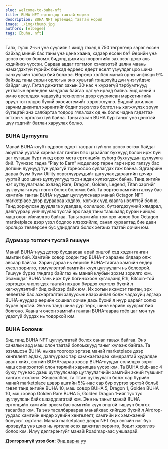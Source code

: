 ```yaml
---
slug: welcome-to-buha-nft
title: BUHA NFT ертөнцөд тавтай морил
description: BUHA NFT ертөнцөд тавтай морил
image: ./img/thumb.jpg
authors: [elbegee]
tags: [buha, nft]
---
```


Талх, түлш 2-ын үнэ сүүлийн 1 жилд гэхэд л 750 төгрөгөөр зэрэг өссөн байхад миний бас таны үнэ цэнэ хаана, хэдээр өссөн бэ? Өөрийн үнэ цэнээ өсгөх боломж бидэнд дижитал хөрөнгийн зах зээл дээр аль хэдийнээ үүссэн. Сардаа авдаг тогтмол хэмжээтэй цалин маань нэмэгдэхгүй гүрийж байхад өдрөөс өдөрт өсөлт үзүүлдэг цоо шинэ санхүүгийн талбар бий болжээ. Өөрөөр хэлбэл манай орны  инфляци 9% байхад таны сарын орлогын энэ хувьтай тэнцэхүйц дүн үнэгүйдэж байдаг шүү. Гэтэл дижитал захын 30 нас ч хүрээгүй тэрбумтнууд унтлагын өрөөндөө мэндэлж байгаа цаг үе ирээд байна. Бид хэний ч өмнө өрсөлдөж чадахуйц технологи дээр суурилсан маркетингийн эрүүл тогтолцоо бүхий экосистемийг хэрэгжүүлнэ. Бидний ажиллах зарчим дижитал хөрөнгийг бодит хэрэглээ болтол нь хөгжүүлэх эрүүл бүтэцтэй энэ салбартаа тодоор гялалзах од нь болж чадна гэдэгтээ огтхон ч эргэлзэхгүй байна. Таны авсан BUHA бүр таныг үнэ цэнэтэй шүү гэдгийг батлан харуулах болно.

### BUHA Цуглуулга

Манай BUHA клубт өдрөөс өдөрт тасралтгүй үнэ цэнээ өсгөж байдаг аюултай ууртай хэрнээ лаг ганган бас царайлаг бухнууд болон ирж буй цаг хугацаа бүрт үнэд орох мета ертөнцийн cyborg бухнуудын цуглуулга бий. Түүнээс гадна “Play to Earn” моделиор төрөн гарч ирэх галзуу бас догшин луунууд тун удахгүй торноосоо суллагдах гэж байна. Эдгээрийн дараа бүүм бүүм Utility хэрэглүүрүүдийг дагуулах дараагийн цочир ууртай цоо шинэ цуглуулгууд тэсэн ядан хүлээгдэж байна. Танд энгийн нэг цуглуулагчаас эхлээд Rare, Dragon, Golden, Legend, Titan зэргийг цуглуулагч күүл нэгэн болох боломж бий. Та өөртөө хамгийн галзуу бас хамгийн ганган BUHA-нуудыг цуглуулснаар манай Octagon NFT marketplace дээр дураараа хөдлөх, хөгжих үүд хаалга нээлттэй болно. Танд зориулсан дуудлага худалдаа, солилцоо, бүтээгдэхүүний хямдрал, дэлгүүрээр үйлчлүүлэх тусгай эрх гээд таны таашаалд бүрэн нийцэх маш олон үйлчилгээ байгаа. Таны хамгийн том эрх чөлөө бол Octagon martketplace дээр үзэл бодлоо илэрхийлж, санал хураалтад бие даан оролцох төвлөрсөн бус удирдлага болох хөгжих таатай орчин юм.

### Дүрмээр тоглогч тусгай гишүүн

Манай BUHA-нууд дотор бусдаасаа арай онцгой хэд хэдэн ганган амьтан бий. Хамгийн ховор содон тэр BUHA-г харааны бядаар олж авсаар байгаа. Харин дараа нь өөрийн BUHA-тайгаа хамгийн өндөр хүсэл зорилго, тэмүүлэлтэй хамгийн күүл цуглуулагч нь болоорой. Гишүүн бүрээ гяндгар байлгах нь манай клубын эрхэм зорилго юм. Эзэмшдэг BUHA тань ирж буй богинохоон хугацаанд Eth, Bitcoin-той зэргэцэж үнэлэгдэх таатай нөхцөл бүрдэх хүртэлх бүхий л хөгжүүлэлтийг бид хийсээр байх юм. Их хотын ихэмсэг ганган, эрх чөлөөтэй бас азжаргалтай залуусын илэрхийлэл болж чадахуйц эдгээр BUHA-нуудаар өөрийн сошиал орчин дахь бүхий л нүүр царайг солих бүрэн эрхтэй. Энэ нь танд шинэ дүр төрх, шинэ нэрийн хуудсыг бий болгоно. Хаана ч очсон хамгийн ганган BUHA-аараа гоёх цаг мөч тун удахгүй бүрдэх нь тодорхой юм.

### BUHA Боломж

Бид танд BUHA NFT цуглуулгатай болох санал тавьж байгаа. Энэ саналын ард маш олон таатай боломжууд таныг хүлээж байгаа. Та эзэмшсэн BUHA-ныхаа тоогоор эргээд манай marketplace дээр хөнгөлөлт эдлэх, дэлгүүрээс тэр хэмжээгээрээ хямдралтай худалдан авалт хийх, энгийн BUHA-аараа ховор BUHA-нуудыг солилцох зэрэг маш сонирхолтой олон төрлийн харилцаа үүсэх юм. Та BUHA club-аас 4 буюу түүнээс дээш цуглуулснаар цуглуулагчийн хамгийн эхний түвшинг хангаж эхэлэнэ. Жишээлбэл, та Titan цуглуулагч болж сар бүрийн манай marketplace цэвэр ашгийн 5%-иас сар бүр хүртэх эрхтэй болъё гэвэл танд энгийн BUHA 10, маш ховор BUHA 5, Dragon 1, Golden BUHA 10,  маш ховор Golden Rare BUHA 5, Golden Dragon 1-ийг тус тус цуглуулсан байх шаардлагатай юм. Энэ нь таныг манай BUHA ертөнцийн хамгийн эрхэм бас хамгийн күүл онцгой гишүүн болгох тасалбар юм. Та энэ тасалбараараа манайхаас хийгдэх бүхий л Airdrop-уудаас хамгийн өндөр хувийн хөнгөлөлт, хамгийн их хэмжээний бонусыг хүртэнэ. Манай marketplace дээрх NFT бүр энгийн нэг бус ирээдүйд үнэ цэнэ нь үргэлж өсөх дижитал хөрөнгө, бодит хэрэглээ болох юм. Илүү дэлгэрэнгүйг манай Roadmap-аас уншаарай.

**Дэлгэрэнгүй үзэх бол:** [Энд дарна уу](https://www.buha.mn/nft#ranking)